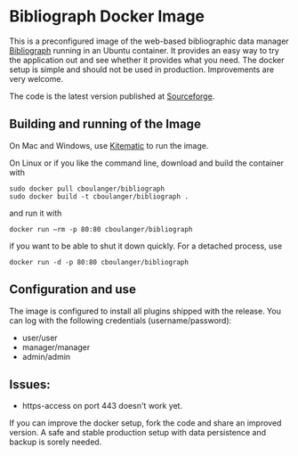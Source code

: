 Bibliograph Docker Image
========================

This is a preconfigured image of the web-based bibliographic data manager [Bibliograph](http://www.bibliograph.org) 
running in an Ubuntu container. It provides an easy way to try the application out and see whether it 
provides what you need. The docker setup is simple and should not be used in production. 
Improvements are very welcome.

The code is the latest version published at [Sourceforge](http://sourceforge.net/projects/bibliograph/files/).

Building and running of the Image
---------------------------------

On Mac and Windows, use [Kitematic](https://kitematic.com/) to run the image.

On Linux or if you like the command line, download and build the container with

```
sudo docker pull cboulanger/bibliograph
sudo docker build -t cboulanger/bibliograph .
```

and run it with

```
docker run –rm -p 80:80 cboulanger/bibliograph
```

if you want to be able to shut it down quickly. For a detached process, use

```
docker run -d -p 80:80 cboulanger/bibliograph
```

Configuration and use
---------------------
The image is configured to install all plugins shipped with the release.
You can log with the following credentials (username/password):

- user/user
- manager/manager
- admin/admin

Issues:
-------
- https-access on port 443 doesn't work yet. 

If you can improve the docker setup, fork the code and share an improved version. 
A safe and stable production setup with data persistence and backup is sorely needed.
